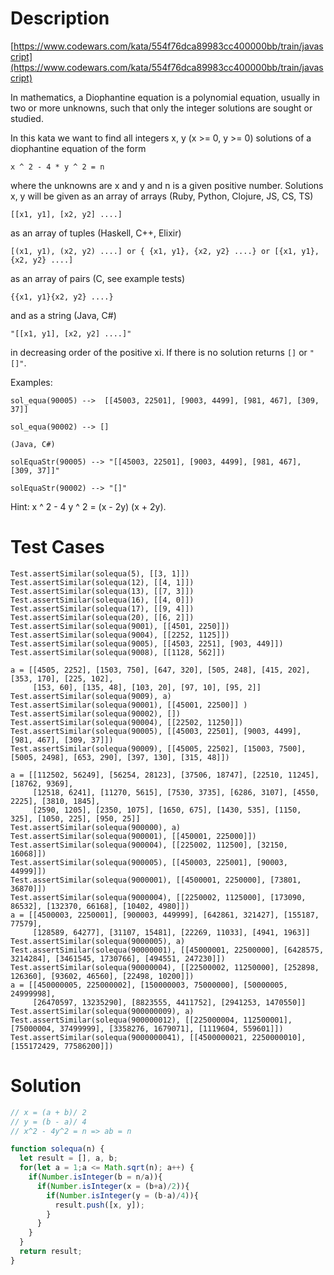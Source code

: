 # Description
[https://www.codewars.com/kata/554f76dca89983cc400000bb/train/javascript](https://www.codewars.com/kata/554f76dca89983cc400000bb/train/javascript)

In mathematics, a Diophantine equation is a polynomial equation, usually in two or more unknowns, such that only the integer solutions are sought or studied.

In this kata we want to find all integers x, y (x >= 0, y >= 0) solutions of a diophantine equation of the form

 `x ^ 2 - 4 * y ^ 2 = n`

where the unknowns are x and y and n is a given positive number. Solutions x, y will be given as an array of arrays (Ruby, Python, Clojure, JS, CS, TS)

 `[[x1, y1], [x2, y2] ....]`

as an array of tuples (Haskell, C++, Elixir)

 `[(x1, y1), (x2, y2) ....] or { {x1, y1}, {x2, y2} ....} or [{x1, y1}, {x2, y2} ....]`

as an array of pairs (C, see example tests)

`{{x1, y1}{x2, y2} ....}`

and as a string (Java, C#)

 `"[[x1, y1], [x2, y2] ....]"`

in decreasing order of the positive xi. If there is no solution returns `[]` or `"[]"`.

Examples:

```
sol_equa(90005) -->  [[45003, 22501], [9003, 4499], [981, 467], [309, 37]]

sol_equa(90002) --> []

(Java, C#)

solEquaStr(90005) --> "[[45003, 22501], [9003, 4499], [981, 467], [309, 37]]"

solEquaStr(90002) --> "[]"
```

Hint: x ^ 2 - 4 y ^ 2 = (x - 2y) (x + 2y).

# Test Cases
```
Test.assertSimilar(solequa(5), [[3, 1]])
Test.assertSimilar(solequa(12), [[4, 1]])
Test.assertSimilar(solequa(13), [[7, 3]]) 
Test.assertSimilar(solequa(16), [[4, 0]])
Test.assertSimilar(solequa(17), [[9, 4]])
Test.assertSimilar(solequa(20), [[6, 2]]) 
Test.assertSimilar(solequa(9001), [[4501, 2250]])
Test.assertSimilar(solequa(9004), [[2252, 1125]])
Test.assertSimilar(solequa(9005), [[4503, 2251], [903, 449]]) 
Test.assertSimilar(solequa(9008), [[1128, 562]])

a = [[4505, 2252], [1503, 750], [647, 320], [505, 248], [415, 202], [353, 170], [225, 102],
     [153, 60], [135, 48], [103, 20], [97, 10], [95, 2]] 
Test.assertSimilar(solequa(9009), a)
Test.assertSimilar(solequa(90001), [[45001, 22500]] )
Test.assertSimilar(solequa(90002), [])
Test.assertSimilar(solequa(90004), [[22502, 11250]])
Test.assertSimilar(solequa(90005), [[45003, 22501], [9003, 4499], [981, 467], [309, 37]])
Test.assertSimilar(solequa(90009), [[45005, 22502], [15003, 7500], [5005, 2498], [653, 290], [397, 130], [315, 48]])

a = [[112502, 56249], [56254, 28123], [37506, 18747], [22510, 11245], [18762, 9369], 
     [12518, 6241], [11270, 5615], [7530, 3735], [6286, 3107], [4550, 2225], [3810, 1845], 
     [2590, 1205], [2350, 1075], [1650, 675], [1430, 535], [1150, 325], [1050, 225], [950, 25]]
Test.assertSimilar(solequa(900000), a) 
Test.assertSimilar(solequa(900001), [[450001, 225000]]) 
Test.assertSimilar(solequa(900004), [[225002, 112500], [32150, 16068]])
Test.assertSimilar(solequa(900005), [[450003, 225001], [90003, 44999]])
Test.assertSimilar(solequa(9000001), [[4500001, 2250000], [73801, 36870]])
Test.assertSimilar(solequa(9000004), [[2250002, 1125000], [173090, 86532], [132370, 66168], [10402, 4980]])
a = [[4500003, 2250001], [900003, 449999], [642861, 321427], [155187, 77579], 
     [128589, 64277], [31107, 15481], [22269, 11033], [4941, 1963]]
Test.assertSimilar(solequa(9000005), a)
Test.assertSimilar(solequa(90000001), [[45000001, 22500000], [6428575, 3214284], [3461545, 1730766], [494551, 247230]])
Test.assertSimilar(solequa(90000004), [[22500002, 11250000], [252898, 126360], [93602, 46560], [22498, 10200]])
a = [[450000005, 225000002], [150000003, 75000000], [50000005, 24999998], 
     [26470597, 13235290], [8823555, 4411752], [2941253, 1470550]]
Test.assertSimilar(solequa(900000009), a)
Test.assertSimilar(solequa(900000012), [[225000004, 112500001], [75000004, 37499999], [3358276, 1679071], [1119604, 559601]])
Test.assertSimilar(solequa(9000000041), [[4500000021, 2250000010], [155172429, 77586200]])

```

# Solution

``` js
// x = (a + b)/ 2  
// y = (b - a)/ 4
// x^2 - 4y^2 = n => ab = n

function solequa(n) {
  let result = [], a, b;
  for(let a = 1;a <= Math.sqrt(n); a++) {
    if(Number.isInteger(b = n/a)){
      if(Number.isInteger(x = (b+a)/2)){
        if(Number.isInteger(y = (b-a)/4)){
          result.push([x, y]);
        }
      }
    }
  }
  return result;
}
```
